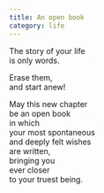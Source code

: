 ```yaml
---
title: An open book
category: life
---
```


The story of your life  
is only words.  
  
Erase them,   
and start anew!  
  
May this new chapter   
be an open book   
in which   
your most spontaneous   
and deeply felt wishes   
are written,   
bringing you   
ever closer   
to your truest being.   
